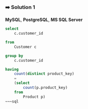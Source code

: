### ➡️ Solution 1  

**MySQL**,  **PostgreSQL**, **MS SQL Server**

~~~sql
select 
    c.customer_id

from 
    Customer c

group by 
    c.customer_id

having 
    count(distinct product_key)
    =
    (select 
        count(p.product_key)
    from 
        Product p)
~~~sql